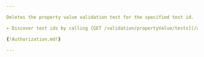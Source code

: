 ```yaml
---

Deletes the property value validation test for the specified test id.

- Discover test ids by calling [GET /validation/propertyValue/tests](/api-groups/validation/apis/validation/operations/get-validation-propertyvalue-tests/)

{!Authorization.md!}

---
```

